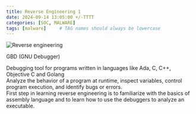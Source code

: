 ```yaml
---
title: Reverse Engineering 1
date: 2024-09-14 13:05:00 +/-TTTT
categories: [SOC, MALWARE]
tags: [malware]     # TAG names should always be lowercase
---
```


![Reverse engineering](https://drive.google.com/thumbnail?id=1kJ5c2RHXj8BzwcOCVgOLG9mBucfQT4A6&sz=w500)  


GBD (GNU Debugger)  

Debugging tool for programs written in languages like Ada, C, C++, Objective C and Golang   
Analyze the behavior of a program at runtime, inspect variables, control program execution, and identify bugs or errors.  
First step in learning reverse engineering is to familiarize with the basics of assembly language and to learn how to use the debuggers to analyze an executable.  



